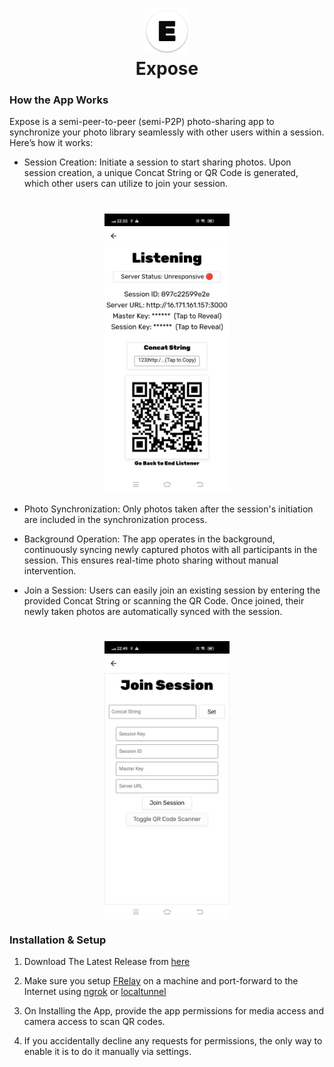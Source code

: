 <h1 align="center">
  <img src="https://raw.githubusercontent.com/TanmayArya-1p/blob/main/expose/Expose.png"/><br/>
  Expose
</h1>




### How the App Works

Expose is a semi-peer-to-peer (semi-P2P) photo-sharing app to synchronize your photo library seamlessly with other users within a session. Here’s how it works:

- Session Creation: Initiate a session to start sharing photos. Upon session creation, a unique Concat String or QR Code is generated, which other users can utilize to join your session.
<h1 align="center">
    <img src="https://raw.githubusercontent.com/TanmayArya-1p/blob/main/expose/34b1346d-a210-4530-8498-0f99bf8b5258.jpeg" alt="drawing" width="200" align="center"/>
</h1>

- Photo Synchronization: Only photos taken after the session's initiation are included in the synchronization process. 

- Background Operation: The app operates in the background, continuously syncing newly captured photos with all participants in the session. This ensures real-time photo sharing without manual intervention.

- Join a Session: Users can easily join an existing session by entering the provided Concat String or scanning the QR Code. Once joined, their newly taken photos are automatically synced with the session.

<h1 align="center">
    <img src="https://raw.githubusercontent.com/TanmayArya-1p/blob/main/expose/758952df-6ce4-457c-a2f5-effa27a5390b.jpeg" alt="drawing" width="200" align="center"/>
</h1>

### Installation & Setup

1. Download The Latest Release from [here](https://github.com/TanmayArya-1p/expose/releases)

2. Make sure you setup [FRelay](https://github.com/TanmayArya-1p/FRelay) on a machine and port-forward to the Internet using [ngrok](https://ngrok.com/) or [localtunnel](https://theboroer.github.io/localtunnel-www/)
3. On Installing the App, provide the app permissions for media access and camera access to scan QR codes.
4. If you accidentally decline any requests for permissions, the only way to enable it is to do it manually via settings.
